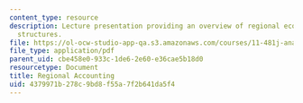 ```yaml
---
content_type: resource
description: Lecture presentation providing an overview of regional economic accounting
  structures.
file: https://ol-ocw-studio-app-qa.s3.amazonaws.com/courses/11-481j-analyzing-and-accounting-for-regional-economic-growth-spring-2009/4379971b278c9bd8f55a7f2b641da5f4_MIT11_481Js09_lec14.pdf
file_type: application/pdf
parent_uid: cbe458e0-933c-1de6-2e60-e36cae5b18d0
resourcetype: Document
title: Regional Accounting
uid: 4379971b-278c-9bd8-f55a-7f2b641da5f4
---
```


